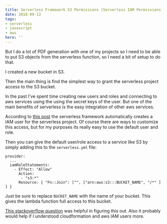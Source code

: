 ```yaml
---
title: Serverless Framework S3 Permissions (Serverless IAM Permissions)
date: 2018-09-13
tags:
- serverless
- javascript
- aws
hero: ''
---
```

But I do a lot of PDF generation with one of my projects so I need to be able to put S3 objects from the serverless function, so I need a bit of setup to do that.

I created a new bucket in S3.

Then the main thing is find the simplest way to grant the serverless project access to the S3 bucket.

In the past I've spent time creating new users and roles and connecting to aws services using the using the secret keys of the user. But one of the main benefits of serverless is the easy integration of other aws services.

According to [this post](https://serverless.com/framework/docs/providers/aws/guide/iam/ "https://serverless.com/framework/docs/providers/aws/guide/iam/") the serverless framework automatically creates a IAM user for the serverless project. Of course there are ways to customize this access, but for my purposes its really easy to use the default user and role.

Then you can give the default user/role access to a service like S3 by simply adding this to the `serverless.yml` file:

    provider:
      ...
      iamRoleStatements:
        - Effect: "Allow"
          Action:
           - "s3:*"
          Resource: { "Fn::Join": ["", ["arn:aws:s3:::BUCKET_NAME", "/*" ] ] }

Just be sure to replace `BUCKET_NAME` with the name of your bucket. This gives the lambda function full access to this bucket.

[This stackoverflow question](https://stackoverflow.com/questions/46098173/how-to-add-iamrolestatements-to-s3-trigger-bucket-in-serverless-framework "https://stackoverflow.com/questions/46098173/how-to-add-iamrolestatements-to-s3-trigger-bucket-in-serverless-framework") was helpful in figuring this out. Also it probably would help if I understood cloudformation and aws IAM users more.